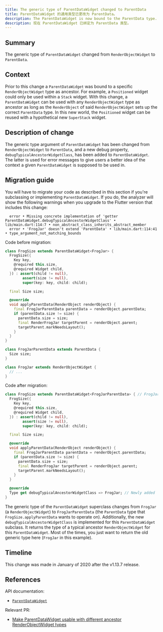 ```yaml
---
title: The generic type of ParentDataWidget changed to ParentData
title: ParentDataWidget 的通用类型已更改为 ParentData。
description: The ParentDataWidget is now bound to the ParentData type.
description: 现在 ParentDataWidget 已绑定为 ParentData 类型。
---
```


## Summary

The generic type of `ParentDataWidget` changed from `RenderObjectWidget` to `ParentData`.

## Context

Prior to this change a `ParentDataWidget` was bound to a specific `RenderObjectWidget` type as
ancestor. For example, a `Positioned` widget could only be used within a `Stack` widget. With this
change, a `ParentDataWidget` can be used with any `RenderObjectWidget` type as ancestor as long as
the `RenderObject` of said `RenderObjectWidget` sets up the correct `ParentData` type. In this new
world, the `Positioned` widget can be reused with a hypothetical new `SuperStack` widget.

## Description of change

The generic type argument of `ParentDataWidget` has been changed from `RenderObjectWidget` to
`ParentData`, and a new debug property, `debugTypicalAncestorWidgetClass`, has been added to
`ParentDataWidget`. The latter is used for error messages to give users a better idea of the context
a given `ParentDataWidget` is supposed to be used in.

## Migration guide

You will have to migrate your code as described in this section if you're subclassing or
implementing `ParentDataWidget`. If you do, the analyzer will show the following warnings when you
upgrade to the Flutter version that includes this change:

```
  error • Missing concrete implementation of 'getter ParentDataWidget.debugTypicalAncestorWidgetClass' • lib/main.dart:114:7 • non_abstract_class_inherits_abstract_member
  error • 'FrogJar' doesn't extend 'ParentData' • lib/main.dart:114:41 • type_argument_not_matching_bounds
```

Code before migration:

<!-- skip -->
```dart
class FrogSize extends ParentDataWidget<FrogJar> {
  FrogSize({
    Key key,
    @required this.size,
    @required Widget child,
  }) : assert(child != null),
        assert(size != null),
        super(key: key, child: child);

  final Size size;

  @override
  void applyParentData(RenderObject renderObject) {
    final FrogJarParentData parentData = renderObject.parentData;
    if (parentData.size != size) {
      parentData.size = size;
      final RenderFrogJar targetParent = renderObject.parent;
      targetParent.markNeedsLayout();
    }
  }
}

class FrogJarParentData extends ParentData {
  Size size;
}

class FrogJar extends RenderObjectWidget {
  // ...
}
```

Code after migration:

<!-- skip -->
```dart
class FrogSize extends ParentDataWidget<FrogJarParentData> { // FrogJar changed to FrogJarParentData
  FrogSize({
    Key key,
    @required this.size,
    @required Widget child,
  }) : assert(child != null),
        assert(size != null),
        super(key: key, child: child);

  final Size size;

  @override
  void applyParentData(RenderObject renderObject) {
    final FrogJarParentData parentData = renderObject.parentData;
    if (parentData.size != size) {
      parentData.size = size;
      final RenderFrogJar targetParent = renderObject.parent;
      targetParent.markNeedsLayout();
    }
  }

  @override
  Type get debugTypicalAncestorWidgetClass => FrogJar; // Newly added
}
```

The generic type of the `ParentDataWidget` superclass changes from `FrogJar` (a
`RenderObjectWidget`) to `FrogJarParentData` (the `ParentData` type that `FrogSize.applyParentData`
wants to operate on). Additionally, the new `debugTypicalAncestorWidgetClass` is implemented for
this `ParentDataWidget` subclass. It returns the type of a typical ancestor `RenderObjectWidget` for
this `ParentDataWidget`. Most of the times, you just want to return the old generic type here
(`FrogJar` in this example).

## Timeline

This change was made in January of 2020 after the v1.13.7 release.

## References

API documentation:
* [`ParentDataWidget`]

Relevant PR:
* [Make ParentDataWidget usable with different ancestor RenderObjectWidget types]

[Make ParentDataWidget usable with different ancestor RenderObjectWidget types]: {{site.github}}/flutter/flutter/pull/48541
[`ParentDataWidget`]: {{site.api}}/flutter/widgets/ParentDataWidget-class.html
